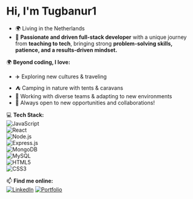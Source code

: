 # Hi, I'm Tugbanur1
- 🌍 Living in the Netherlands  
- 🚀 **Passionate and driven full-stack developer** with a unique journey from **teaching to tech**, bringing strong **problem-solving skills, patience, and a results-driven mindset.**  

🌍 **Beyond coding, I love:**  
- ✈️ Exploring new cultures & traveling  
- ⛺ Camping in nature with tents & caravans  
- 👥 Working with diverse teams & adapting to new environments    
- 🌱 Always open to new opportunities and collaborations!  

💻 **Tech Stack:**  
![JavaScript](https://img.shields.io/badge/JavaScript-F7DF1E?style=for-the-badge&logo=javascript&logoColor=black)  
![React](https://img.shields.io/badge/React-61DAFB?style=for-the-badge&logo=react&logoColor=black)  
![Node.js](https://img.shields.io/badge/Node.js-339933?style=for-the-badge&logo=nodedotjs&logoColor=white)  
![Express.js](https://img.shields.io/badge/Express.js-000000?style=for-the-badge&logo=express&logoColor=white)  
![MongoDB](https://img.shields.io/badge/MongoDB-47A248?style=for-the-badge&logo=mongodb&logoColor=white)  
![MySQL](https://img.shields.io/badge/MySQL-4479A1?style=for-the-badge&logo=mysql&logoColor=white)  
![HTML5](https://img.shields.io/badge/HTML5-E34F26?style=for-the-badge&logo=html5&logoColor=white)  
![CSS3](https://img.shields.io/badge/CSS3-1572B6?style=for-the-badge&logo=css3&logoColor=white)  

📫 **Find me online:**  
[![LinkedIn](https://img.shields.io/badge/LinkedIn-0077B5?style=for-the-badge&logo=linkedin&logoColor=white)](https://www.linkedin.com/in/tugbanur-yurtsever/
)
[![Portfolio](https://img.shields.io/badge/Portfolio-FF5722?style=for-the-badge)](https://app.enhancv.com/share/70472d81/?utm_medium=growth&utm_campaign=share-resume&utm_source=dynamic)  
